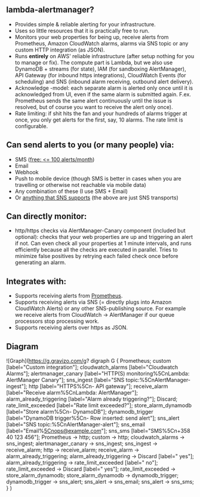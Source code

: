 lambda-alertmanager?
--------------------

- Provides simple & reliable alerting for your infrastructure.
- Uses so little resources that it is practically free to run.
- Monitors your web properties for being up, receive alerts from Prometheus, Amazon CloudWatch alarms, alarms via SNS topic
  or any custom HTTP integration (as JSON).
- Runs **entirely** on AWS' reliable infrastructure (after setup nothing for you to manage or fix). The compute part is Lambda,
  but we also use DynamoDB + streams (for state), IAM (for sandboxing AlertManager), API Gateway (for inbound https integrations),
  CloudWatch Events (for scheduling) and SNS (inbound alarm receiving, outbound alert delivery).
- Acknowledge -model: each separate alarm is alerted only once until it is acknowledged from UI,
  even if the same alarm is submitted again. F.ex. Prometheus sends the same alert continuously
  until the issue is resolved, but of course you want to receive the alert only once).
- Rate limiting: if shit hits the fan and your hundreds of alarms trigger at once, you only get alerts
  for the first, say, 10 alarms. The rate limit is configurable.


Can send alerts to you (or many people) via:
--------------------------------------------

- SMS ([free: <= 100 alerts/month](https://aws.amazon.com/sns/sms-pricing/))
- Email
- Webhook
- Push to mobile device (though SMS is better in cases when you are travelling or otherwise not reachable via mobile data)
- Any combination of these (I use SMS + Email)
- Or [anything that SNS supports](https://aws.amazon.com/sns/details/) (the above are just SNS transports)


Can directly monitor:
---------------------

- http/https checks via AlertManager-Canary component (included but optional):
  checks that your web properties are up and triggering an alert if not. Can even check all your properties
  at 1 minute intervals, and runs efficiently because all the checks are executed in parallel. Tries to minimize
  false positives by retrying each failed check once before generating an alarm.


Integrates with:
----------------

- Supports receiving alerts from [Prometheus](https://prometheus.io/).
- Supports receiving alerts via SNS (= directly plugs into Amazon CloudWatch Alerts)
  or any other SNS-publishing source. For example we receive alerts from CloudWatch -> AlertManager if our
  queue processors stop processing work.
- Supports receiving alerts over https as JSON.


Diagram
-------

![Graph](https://g.gravizo.com/g?
  digraph G {
  	Prometheus;
  	custom [label="Custom integration"];
  	cloudwatch_alarms [label="Cloudwatch Alarms"];
  	alertmanager_canary [label="HTTP(S) monitoring%5CnLambda: AlertManager Canary"];
  	sns_ingest [label="SNS topic:%5CnAlertManager-ingest"];
  	http [label="HTTPS%5Cn- API gateway"];
  	receive_alarm [label="Receive alarm%5CnLambda: AlertManager"];
  	alarm_already_triggering [label="Alarm already triggering?"];
  	Discard;
  	rate_limit_exceeded [label="Rate limit exceeded?"];
  	store_alarm_dynamodb [label="Store alarm%5Cn- DynamoDB"];
  	dynamodb_trigger [label="DynamoDB trigger%5Cn- Row inserted: send alert"];
  	sns_alert [label="SNS topic:%5CnAlertManager-alert"];
  	sns_email [label="Email%5Cnops@example.com"];
  	sns_sms [label="SMS%5Cn+358 40 123 456"];
  	Prometheus -> http;
  	custom -> http;
  	cloudwatch_alarms -> sns_ingest;
  	alertmanager_canary -> sns_ingest;
  	sns_ingest -> receive_alarm;
  	http -> receive_alarm;
  	receive_alarm -> alarm_already_triggering;
  	alarm_already_triggering -> Discard [label=" yes"];
  	alarm_already_triggering -> rate_limit_exceeded [label=" no"];
  	rate_limit_exceeded -> Discard [label=" yes"];
  	rate_limit_exceeded -> store_alarm_dynamodb;
  	store_alarm_dynamodb -> dynamodb_trigger;
  	dynamodb_trigger -> sns_alert;
  	sns_alert -> sns_email;
  	sns_alert -> sns_sms;
  }
)
